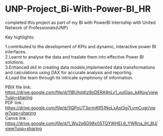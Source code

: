 # UNP-Project_Bi-With-Power-BI_HR

completed this project as part of my BI with PowerBI Internship with United Network of Professionals(UNP)

Key highlights:

1.contributed to the development of KPIs and dynamic, interactive power BI interfaces.           
2.Learnt to analyse the data and traslate them into effective Power BI solutions.                      
3.Enhanced skil in creating data models,implemented data transformations and calculations using DAX for accurate analysis and reporting.       
4.Lead the team through its intricate symphnony of information.           

PBIX file link: https://drive.google.com/file/d/11BUhd4tz9oDERA9nLv1_xulGao_k4Koy/view?usp=sharing                
PDF link : https://drive.google.com/file/d/1IQPoUT3srmKlf51NoLxAst3g7LymCugr/view?usp=sharing                       
Canva link : https://drive.google.com/file/d/1_Wu2p6D98x0STQYWHEL6_YWRna_lH_8U/view?usp=sharing      

